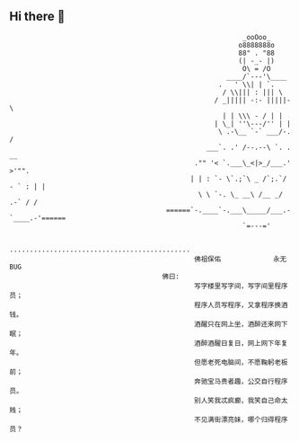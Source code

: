 ## Hi there 👋
```
                                                          _ooOoo_
                                                         o8888888o
                                                         88" . "88
                                                         (| -_- |)
                                                          O\ = /O
                                                      ____/`---'\____
                                                    .   ' \\| | `.
                                                     / \\||| : ||| \
                                                   / _||||| -:- |||||- \
                                                     | | \\\ - / | |
                                                   | \_| ''\---/'' | |
                                                    \ .-\__ `-` ___/-. /
                                                 ___`. .' /--.--\ `. . __
                                              ."" '< `.___\_<|>_/___.' >'"".
                                             | | : `- \`.;`\ _ /`;.`/ - ` : | |
                                               \ \ `-. \_ __\ /__ _/ .-` / /
                                       ======`-.____`-.___\_____/___.-`____.-'======
                                                          `=---='

                                       .............................................
                                              佛祖保佑             永无BUG
                                      佛曰:
                                              写字楼里写字间，写字间里程序员；
                                              程序人员写程序，又拿程序换酒钱。
                                              酒醒只在网上坐，酒醉还来网下眠；
                                              酒醉酒醒日复日，网上网下年复年。
                                              但愿老死电脑间，不愿鞠躬老板前；
                                              奔驰宝马贵者趣，公交自行程序员。
                                              别人笑我忒疯癫，我笑自己命太贱；
                                              不见满街漂亮妹，哪个归得程序员？
```
<!--

**Here are some ideas to get you started:**

🙋‍♀️ A short introduction - what is your organization all about?
🌈 Contribution guidelines - how can the community get involved?
👩‍💻 Useful resources - where can the community find your docs? Is there anything else the community should know?
🍿 Fun facts - what does your team eat for breakfast?
🧙 Remember, you can do mighty things with the power of [Markdown](https://docs.github.com/github/writing-on-github/getting-started-with-writing-and-formatting-on-github/basic-writing-and-formatting-syntax)
-->
